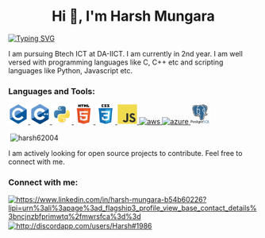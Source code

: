<h1 align="center">Hi 👋, I'm Harsh Mungara</h1>

[![Typing SVG](https://readme-typing-svg.demolab.com?font=Fira+Code&size=25&duration=1000&pause=1000&width=435&lines=Tech+Enthusiast;Full+Stack+Developer;Upcoming+Engineer)](https://github.com/Harsh62004/Harsh62004)

<p>
  I am pursuing Btech ICT at DA-IICT. I am currently in 2nd year. I am well versed with programming languages like C, C++ etc and scripting languages like Python, Javascript etc.
  
  
</p>
<h3 align="left">Languages and Tools:</h3>
<p align="left"><a href="https://www.cprogramming.com/" target="_blank" rel="noreferrer"><img src="https://raw.githubusercontent.com/devicons/devicon/master/icons/c/c-original.svg" alt="c" width="40" height="40"/> </a> <a href="https://www.w3schools.com/cpp/" target="_blank" rel="noreferrer"> <img src="https://raw.githubusercontent.com/devicons/devicon/master/icons/cplusplus/cplusplus-original.svg" alt="cplusplus" width="40" height="40"/> </a> <a href="https://www.python.org" target="_blank" rel="noreferrer"> <img src="https://raw.githubusercontent.com/devicons/devicon/master/icons/python/python-original.svg" alt="python" width="40" height="40"/> <a href="https://www.w3.org/html/" target="_blank" rel="noreferrer"> <img src="https://raw.githubusercontent.com/devicons/devicon/master/icons/html5/html5-original-wordmark.svg" alt="html5" width="40" height="40"/> <a href="https://www.w3schools.com/css/" target="_blank" rel="noreferrer"> <img src="https://raw.githubusercontent.com/devicons/devicon/master/icons/css3/css3-original-wordmark.svg" alt="css3" width="40" height="40"/> </a> </a> <a href="https://developer.mozilla.org/en-US/docs/Web/JavaScript" target="_blank" rel="noreferrer"> <img src="https://raw.githubusercontent.com/devicons/devicon/master/icons/javascript/javascript-original.svg" alt="javascript" width="40" height="40"/> </a> </a> <a href="https://aws.amazon.com" target="_blank" rel="noreferrer"> <img src="https://img.icons8.com/win10/600/FFFFFF/amazon-web-services.png" alt="aws" width="40" height="40"/> </a> <a href="https://azure.microsoft.com/en-in/" target="_blank" rel="noreferrer"> <img src="https://www.vectorlogo.zone/logos/microsoft_azure/microsoft_azure-icon.svg" alt="azure" width="40" height="40"/> </a><a href="https://www.postgresql.org" target="_blank" rel="noreferrer"> <img src="https://raw.githubusercontent.com/devicons/devicon/master/icons/postgresql/postgresql-original-wordmark.svg" alt="postgresql" width="40" height="40"/> </a>  </p>

<p>&nbsp;<img align="center" src="https://github-readme-stats-sigma-five.vercel.app/api?username=harsh62004&show_icons=true&locale=en" alt="harsh62004" /></p>

 <p>I am actively looking for open source projects to contribute. Feel free to connect with me.</p>
 
<h3 align="left">Connect with me:</h3>
<p align="left">
<a href="https://www.linkedin.com/in/harsh-mungara-b54b60226?lipi=urn%3Ali%3Apage%3Ad_flagship3_profile_view_base_contact_details%3BnCjnzbFpRimwtQ%2FmwrsFCA%3D%3D
" target="blank"><img align="center" src="https://raw.githubusercontent.com/rahuldkjain/github-profile-readme-generator/master/src/images/icons/Social/linked-in-alt.svg" alt="https://www.linkedin.com/in/harsh-mungara-b54b60226?lipi=urn%3ali%3apage%3ad_flagship3_profile_view_base_contact_details%3bncjnzbfprimwtq%2fmwrsfca%3d%3d" height="30" width="40" /></a>
<a href="https://discord.gg/http://discordapp.com/users/Harsh#1986" target="blank"><img align="center" src="https://raw.githubusercontent.com/rahuldkjain/github-profile-readme-generator/master/src/images/icons/Social/discord.svg" alt="http://discordapp.com/users/Harsh#1986" height="30" width="40" /></a>
</p>

